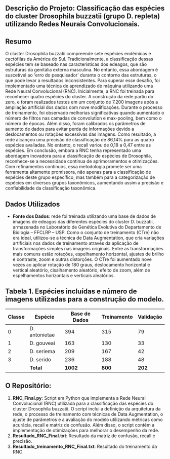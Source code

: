 ## Descrição do Projeto: Classificação das espécies do cluster Drosophila buzzatii (grupo D. repleta) utilizando Redes Neurais Convolucionais.

## Resumo 
O cluster Drosophila buzzatii compreende sete espécies endêmicas e cactófilas da América do Sul. Tradicionalmente, a classificação dessas espécies tem se 
baseado nas características dos edeagos, que são estruturas da genitália externa masculina. No entanto, essa abordagem é suscetível ao 'erro do pesquisador' 
durante o contorno das estruturas, o que pode levar a resultados inconsistentes. Para superar esse desafio, foi implementado uma técnica de aprendizado de
máquina utilizando uma Rede Neural Convolucional (RNC). Inicialmente, a RNC foi treinada para reconhecer quatro espécies do cluster. A construção da rede 
partiu do zero, e foram realizados testes em um conjunto de 7.200 imagens após a ampliação artificial dos dados com nove modificações. 
Durante o processo de treinamento, foi observado melhorias significativas quando aumentado o número de filtros nas camadas de convolution e max-pooling, 
bem como o número de épocas. Além disso, foram calibrados os parâmetros de aumento de dados para evitar perda de informações devido a deslocamentos ou rotações
excessivas das imagens. Como resultado, a rede alcançou uma precisão de classificação de 86,14% para as quatro espécies avaliadas. 
No entanto, o recall variou de 0,18 a 0,47 entre as espécies. Em conclusão, embora a RNC tenha representado uma abordagem inovadora para a classificação 
de espécies de Drosophila, reconhece-se a necessidade contínua de aprimoramentos e otimizações. Com refinamentos contínuos, essa metodologia promete ser uma 
ferramenta altamente promissora, não apenas para a classificação de espécies deste grupo específico, mas também para a categorização de espécies em diversos 
grupos taxonômicos, aumentando assim a precisão e confiabilidade da classificação taxonômica.

## Dados Utilizados

- **Fonte dos Dados**: rede foi treinada utilizando uma base de dados de imagens de edeagos das diferentes espécies do cluster D. buzzatii, armazenada 
no Laboratório de Genética Evolutiva do Departamento de Biologia – FFCLRP – USP. Como o conjunto de treinamento (CTre) não era ideal, utilizou-se a técnica 
de Data Augmentation, que cria variações artificiais nos dados de treinamento através da aplicação de transformações simples nas imagens originais. 
Entre as transformações mais comuns estão rotações, espelhamento horizontal, ajustes de brilho e contraste, zoom e outras distorções. O CTre foi aumentado 
nove vezes ao aplicar rotação de 180 graus, deslocamento horizontal e vertical aleatório, cisalhamento aleatório, efeito de zoom, além de espelhamentos 
horizontais e verticais aleatórios.


## Tabela 1. Espécies incluídas e número de imagens utilizadas para a construção do modelo.

| Classe | Espécie        | Base de Dados | Treinamento | Validação |
|--------|----------------|---------------|-------------|-----------|
| 0      | D. antonietae  | 394           | 315         | 79        |
| 1      | D. gouveai     | 163           | 130         | 33        |
| 2      | D. seriema     | 209           | 167         | 42        |
| 3      | D. serido      | 236           | 188         | 48        |
|        | **Total**      | **1002**      | **800**     | **202**   |



## O Repositório:

1. **RNC_Final.py**: Script em Python que implementa a Rede Neural Convolucional (RNC) utilizada para a classificação das espécies do cluster Drosophila buzzatii. O script inclui a definição da arquitetura da rede, o processo de treinamento com técnicas de Data Augmentation, o ajuste de parâmetros e a avaliação do modelo utilizando métricas como acurácia, recall e matriz de confusão. Além disso, o script contém a implementação de otimizações para melhorar o desempenho da rede.
2. **Resultado_RNC_Final.txt**: Resultado da matriz de confusão, recall e precisão.
3. **Resultado_treinamento_RNC_Final.txt**: Resultado do treinamento da RNC
